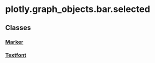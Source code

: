 # plotly.graph_objects.bar.selected

## Classes

### [Marker](Marker.md)

### [Textfont](Textfont.md)



